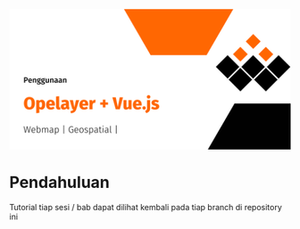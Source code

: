 <center>
  <img src="/docs/assets/banner.png">
</center>

# Pendahuluan
Tutorial tiap sesi / bab dapat dilihat kembali pada tiap branch di repository ini
